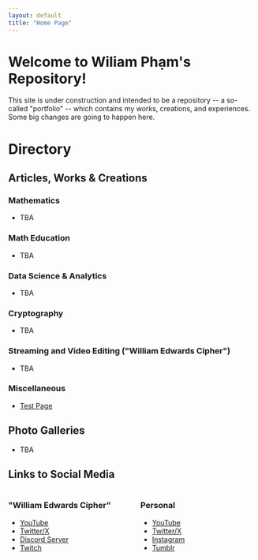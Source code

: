 ```yaml
---
layout: default
title: "Home Page"
---
```


# Welcome to Wiliam Phạm's Repository!

This site is under construction and intended to be a repository -- a so-called "portfolio" -- which contains my works, creations, and experiences. Some big changes are going to happen here.

# Directory

## Articles, Works & Creations

### Mathematics

* TBA

### Math Education

* TBA

### Data Science & Analytics

* TBA

### Cryptography

* TBA

### Streaming and Video Editing ("William Edwards Cipher")

* TBA

### Miscellaneous

* [Test Page](./Content/TestingMaterials/test.html)

## Photo Galleries

* TBA

## Links to Social Media

<div style="display: flex; gap: 2rem;">

  <div style="flex: 1;">
    <h3>"William Edwards Cipher"</h3>
    <p>
      <ul>
        <li> <a href="https://youtube.com/@TheEdwardsCipher">YouTube</a> </li>
        <li> <a href="https://x.com/YeEdwardsCipher">Twitter/X</a> </li>
        <li> <a href="https://discord.gg/9eeMxgU5Gq">Discord Server</a> </li>
        <li> <a href="https://www.twitch.tv/theedwardscipher">Twitch</a> </li>
      </ul>
    </p>
  </div>

  <div style="flex: 1;">
    <h3>Personal</h3>
    <p>
      <ul>
        <li> <a href="https://youtube.com/@TheOtherCiphbruh">YouTube</a> </li>
        <li> <a href="https://x.com/YeOtherCiphbruh">Twitter/X</a> </li>
        <li> <a href="https://www.instagram.com/theedwardscipher/">Instagram</a> </li>
        <li> <a href="https://www.tumblr.com/theedwardsciphbruh">Tumblr</a> </li>
      </ul>
    </p>
  </div>

</div>
